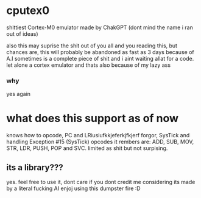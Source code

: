 # cputex0
shittiest Cortex-M0 emulator made by ChakGPT (dont mind the name i ran out of ideas)

also this may suprise the shit out of you all and you reading this, but chances are, this will probably be abandoned as fast as 3 days because of A.I sometimes is a complete piece of shit and i aint waiting allat for a code. let alone a cortex emulator and thats also because of my lazy ass
### why
yes again

# what does this support as of now
knows how to opcode, PC and LRiusiufkkjeferkjfkjerf  forgor, SysTick and handling Exception #15 (SysTick)
opcodes it rembers are:
ADD, SUB, MOV, STR, LDR, PUSH, POP and SVC. limited as shit but not surpising.

## its a library???
yes. feel free to use it, dont care if you dont credit me considering its made by a literal fucking AI
enjoj using this dumpster fire :D
